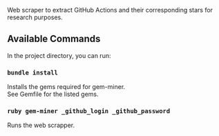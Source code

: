 Web scraper to extract GitHub Actions and their corresponding stars for research purposes.

## Available Commands

In the project directory, you can run:

### `bundle install`

Installs the gems required for gem-miner.<br />
See Gemfile for the listed gems.

### `ruby gem-miner _github_login _github_password`

Runs the web scrapper.
